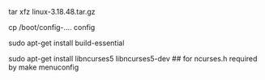 tar xfz linux-3.18.48.tar.gz

cp /boot/config-.... config

sudo apt-get install build-essential

sudo apt-get install libncurses5 libncurses5-dev  ## for ncurses.h required by make menuconfig
